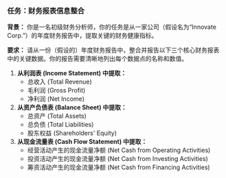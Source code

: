### 任务：财务报表信息整合

**背景：**
你是一名初级财务分析师，你的任务是从一家公司（假设名为“Innovate Corp.”）的年度财务报告中，提取关键的财务健康指标。

**要求：**
请从一份（假设的）年度财务报告中，整合并报告以下三个核心财务报表中的关键数据。你的报告需要清晰地列出每个数据点的名称和数值。

1.  **从利润表 (Income Statement) 中提取：**
    *   总收入 (Total Revenue)
    *   毛利润 (Gross Profit)
    *   净利润 (Net Income)
2.  **从资产负债表 (Balance Sheet) 中提取：**
    *   总资产 (Total Assets)
    *   总负债 (Total Liabilities)
    *   股东权益 (Shareholders' Equity)
3.  **从现金流量表 (Cash Flow Statement) 中提取：**
    *   经营活动产生的现金流量净额 (Net Cash from Operating Activities)
    *   投资活动产生的现金流量净额 (Net Cash from Investing Activities)
    *   筹资活动产生的现金流量净额 (Net Cash from Financing Activities)